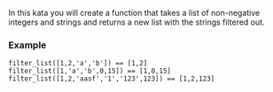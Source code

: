 In this kata you will create a function that takes a list of non-negative integers and strings and returns a new list 
with the strings filtered out.

### Example

```
filter_list([1,2,'a','b']) == [1,2]
filter_list([1,'a','b',0,15]) == [1,0,15]
filter_list([1,2,'aasf','1','123',123]) == [1,2,123]
```